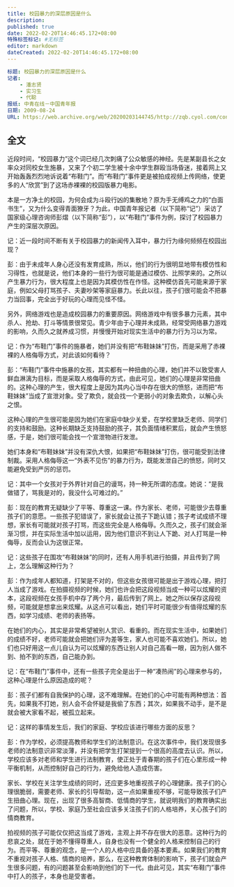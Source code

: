 ```yaml
---
title: 校园暴力的深层原因是什么
description:
published: true
date: 2022-02-20T14:46:45.172+08:00
特殊标签标记: #无标签
editor: markdown
dateCreated: 2022-02-20T14:46:45.172+08:00
---
```


```YAML
标题: 校园暴力的深层原因是什么
记者:
    - 潘志贤
    - 实习生
    - 代聪
报纸: 中青在线－中国青年报
日期: 2009-08-24
URL: https://web.archive.org/web/20200203144745/http://zqb.cyol.com/content/2009-08/24/content_2817816.htm
```

## 全文

近段时间，“校园暴力”这个词已经几次刺痛了公众敏感的神经。先是某副县长之女率众对同校女生施暴，又来了个初二学生被十余中学生群殴当场昏迷，接着网上又开始轰轰烈烈地诉说着“布鞋门”。而“布鞋门”事件更是被拍成视频上传网络，使更多的人“欣赏”到了这场赤裸裸的校园版暴力电影。

本是一方净土的校园，为何会成为斗殴行凶的集散地？原为手无缚鸡之力的“白面书生”，又为什么变得青面獠牙？为此，中国青年报记者（以下简称“记”）采访了国家级心理咨询师彭熠（以下简称“彭”），以“布鞋门”事件为例，探讨了校园暴力产生的深层次原因。

记：近一段时间不断有关于校园暴力的新闻传入耳中，暴力行为缘何频频在校园出现？

彭：由于未成年人身心还没有发育成熟，所以，他们的行为很明显地带有模仿性和习得性，也就是说，他们本身的一些行为很可能是通过模仿、比照学来的。之所以产生暴力行为，很大程度上也是因为其模仿性在作怪。这种模仿首先可能来源于家庭，例如父母打骂孩子、夫妻吵架等家庭暴力。长此以往，孩子们很可能会不把暴力当回事，完全出于好玩的心理而见怪不怪。

另外，网络游戏也是造成校园暴力的重要原因。网络游戏中有很多暴力元素，其中杀人、抢劫、打斗等情景很常见。青少年由于心理并未成熟，经常受网络暴力游戏的影响，久而久之就养成习惯，并慢慢开始对现实生活中的暴力行为习以为常。

记：作为“布鞋门”事件的施暴者，她们并没有把“布鞋妹妹”打伤，而是采用了赤裸裸的人格侮辱方式，对此该如何看待？

彭：“布鞋门”事件中施暴的女孩，其实都有一种扭曲的心理，她们并不以致受害人鲜血淋漓为目标，而是采取人格侮辱的方式，由此可见，她们的心理是非常扭曲的。这种心理的产生，很大程度上是因为其内心当中存在很大的愤怒，进而把“布鞋妹妹”当成了宣泄对象。受了欺负，就会找一个更弱小的对象去欺负，以解心头之恨。

这种心理的产生很可能是因为她们在家庭中缺少关爱，在学校里缺乏老师、同学们的支持和鼓励。这种长期缺乏支持鼓励的孩子，其负面情绪积累后，就会产生愤怒感，于是，她们很可能会找一个宣泄物进行发泄。

她们本身和“布鞋妹妹”并没有深仇大恨，如果把“布鞋妹妹”打伤，很可能受到法律制裁。采用人格侮辱这一“外表不见伤”的暴力行为，既能发泄自己的愤怒，同时又能避免受到严厉的惩罚。

记：其中一个女孩对于外界针对自己的谩骂，持一种无所谓的态度。她说：“是我做错了，骂我是对的，我没什么可难过的。”

彭：现在的教育无疑缺少了平等、尊重这一课。作为家长、老师，可能很少去尊重孩子们的意愿。一些孩子犯错误了，家长就会让孩子下跪认错；孩子考试成绩不理想，家长有可能就对孩子打骂，而这些完全是人格侮辱。久而久之，孩子们就会渐渐习惯，并在实际生活中加以运用，因为他们意识不到让人下跪、对人打骂是一种侮辱，反而会认为这很正常。

记：这些孩子在围攻“布鞋妹妹”的同时，还有人用手机进行拍摄，并且传到了网上，怎么理解这种行为？

彭：作为成年人都知道，打架是不对的，但这些女孩很可能是出于游戏心理，把打人当成了游戏。在拍摄视频的时候，她们也许会把这段视频当成一种可以炫耀的资本，这段视频在女孩手机中存了两个月，最后传到了网上。她之所以保存这段视频，可能就是想拿出来炫耀。从这点可以看出，她们平时可能很少有值得炫耀的东西，如学习成绩、老师的表扬等。

在她们的内心，其实是非常希望被别人赏识、看重的。而在现实生活中，如果她们的成绩不好，老师可能就会把她们评为差等生，家人也可能不喜欢她们。所以，她们也只好用这一点儿自认为可以炫耀的东西让别人对自己高看一眼，因为别人做不到、拍不到的东西，自己能办到。

记：在“布鞋门”事件中，还有一些孩子完全是出于一种“凑热闹”的心理来参与的，这种心理是什么原因造成的呢？

彭：孩子们都有自我保护的心理，这不难理解。在她们的心中可能有两种想法：首先，如果我不打她，别人会不会怀疑是我偷了东西；其次，如果我不动手，是不是就会被大家看不起，被孤立起来。

记：这样的事情发生后，我们的家庭、学校应该进行哪些方面的反思？

彭：作为学校，必须提高教师和学生们的法制意识。在这次事件中，我们发现很多老师的法制意识非常淡薄，并没有把学生打架提到一个很高的高度去认识。所以，学校应该多对老师和学生进行法制教育，使正处于青春期的孩子们在心里形成一种平衡机制，从而控制好自己的行为，避免给他人造成伤害。

家长、学校在关注学生成绩的同时，还应更多地重视孩子的心理健康。孩子们的心理很脆弱，需要老师、家长的引导帮助，这一点如果重视不够，可能导致孩子们产生扭曲心理。现在，出现了很多高智商、低情商的学生，就说明我们的教育确实出了问题，所以，学校、家庭乃至社会应该多关注孩子们的人格培养，关心孩子们的情商教育。

拍视频的孩子可能仅仅把这当成了游戏，主观上并不存在很大的恶意。这种行为的悲哀之处，就在于她不懂得尊重人，自身也没有一个健全的人格来控制自己的行为。而平等、尊重的观念，是一个人的人格中应具备的基本要素。如果我们的教育不重视对孩子人格、情商的培养，那么，在这种教育体制的影响下，孩子们就会产生很多问题，有的问题甚至会影响到他们的下一代。由此可见，其实“布鞋门”事件中打人的孩子，本身也是受害者。

